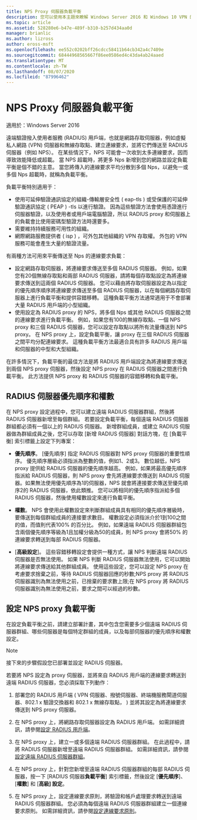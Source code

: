 ```yaml
---
title: NPS Proxy 伺服器負載平衡
description: 您可以使用本主題來瞭解 Windows Server 2016 和 Windows 10 VPN 的功能。
ms.topic: article
ms.assetid: 528280e6-b47e-489f-b310-b257d434aa0d
manager: brianlic
ms.author: lizross
author: eross-msft
ms.openlocfilehash: ee552c0202bff26cdcc58411b64cb342a4c7409e
ms.sourcegitcommit: 68444968565667f86ee0586ed4c43da4ab24aaed
ms.translationtype: MT
ms.contentlocale: zh-TW
ms.lasthandoff: 08/07/2020
ms.locfileid: "87996462"
---
```

# <a name="nps-proxy-server-load-balancing"></a>NPS Proxy 伺服器負載平衡

適用於：Windows Server 2016

遠端驗證撥入使用者服務 (RADIUS) 用戶端，也就是網路存取伺服器，例如虛擬私人網路 (VPN) 伺服器和無線存取點、建立連線要求，並將它們傳送至 RADIUS 伺服器（例如 NPS）。 在某些情況下，NPS 可能會一次收到太多連線要求，因而導致效能降低或超載。 當 NPS 超載時，將更多 Nps 新增到您的網路並設定負載平衡是個不錯的主意。 當您將傳入的連線要求平均分散到多個 Nps，以避免一或多個 Nps 超載時，就稱為負載平衡。

負載平衡特別適用于：

- 使用可延伸驗證通訊協定的組織-傳輸層安全性 \( eap-tls \) 或受保護的可延伸驗證通訊協定 \( PEAP \) -tls 以進行驗證。 因為這些驗證方法會使用憑證進行伺服器驗證，以及使用者或用戶端電腦驗證，所以 RADIUS proxy 和伺服器上的負載會比使用密碼型驗證方法時還要多。
- 需要維持持續服務可用性的組織。
- 網際網路服務提供者 \( isp \) ，可外包其他組織的 VPN 存取權。 外包的 VPN 服務可能會產生大量的驗證流量。

有兩種方法可用來平衡傳送至 Nps 的連線要求負載：

- 設定網路存取伺服器，將連線要求傳送至多個 RADIUS 伺服器。 例如，如果您有20個無線存取點和兩部 RADIUS 伺服器，請將每個存取點設定為將連線要求傳送到這兩個 RADIUS 伺服器。 您可以藉由將存取伺服器設定為以指定的優先順序順序將連線要求傳送至多個 RADIUS 伺服器，以在每個網路存取伺服器上進行負載平衡和提供容錯移轉。 這種負載平衡方法通常適用于不會部署大量 RADIUS 用戶端的小型組織。
- 使用設定為 RADIUS proxy 的 NPS，將多個 Nps 或其他 RADIUS 伺服器之間的連線要求進行負載平衡。 例如，如果您有100的無線存取點、一個 NPS proxy 和三個 RADIUS 伺服器，您可以設定存取點以將所有流量傳送到 NPS proxy。 在 NPS proxy 上，設定負載平衡，讓 proxy 在三個 RADIUS 伺服器之間平均分配連線要求。 這種負載平衡方法最適合具有許多 RADIUS 用戶端和伺服器的中型和大型組織。

在許多情況下，負載平衡的最佳方法是將 RADIUS 用戶端設定為將連線要求傳送到兩個 NPS proxy 伺服器，然後設定 NPS proxy 在 RADIUS 伺服器之間進行負載平衡。 此方法提供 NPS proxy 和 RADIUS 伺服器的容錯移轉和負載平衡。

## <a name="radius-server-priority-and-weight"></a>RADIUS 伺服器優先順序和權數

在 NPS proxy 設定過程中，您可以建立遠端 RADIUS 伺服器群組，然後將 RADIUS 伺服器新增至每個群組。 若要設定負載平衡，每個遠端 RADIUS 伺服器群組都必須有一個以上的 RADIUS 伺服器。 新增群組成員，或建立 RADIUS 伺服器做為群組成員之後，您可以存取 [新增 RADIUS 伺服器] 對話方塊，在 [負載平衡] 索引標籤上設定下列專案：

- **優先順序**。 [優先順序] 指定 RADIUS 伺服器對 NPS proxy 伺服器的重要性順序。 優先順序層級必須指派為整數的值，例如1、2或3。 數位越低，NPS proxy 提供給 RADIUS 伺服器的優先順序越高。 例如，如果將最高優先順序指派給 RADIUS 伺服器，則 NPS proxy 會先將連線要求傳送到 RADIUS 伺服器。如果無法使用優先順序為1的伺服器，NPS 就會將連接要求傳送至優先順序2的 RADIUS 伺服器，依此類推。 您可以將相同的優先順序指派給多個 RADIUS 伺服器，然後使用權數設定來進行負載平衡。

- **權數**。 NPS 會使用此權數設定來判斷群組成員具有相同的優先順序層級時，要傳送到每個群組成員的連接要求數目。 權數設定必須指派介於1到100之間的值，而值則代表100% 的百分比。 例如，如果遠端 RADIUS 伺服器群組包含兩個優先順序等級為1且加權分級為50的成員，則 NPS proxy 會將50% 的連線要求轉送到每部 RADIUS 伺服器。

- [**高級設定**]。 這些容錯移轉設定會提供一種方式，讓 NPS 判斷遠端 RADIUS 伺服器是否無法使用。 如果 NPS 判斷 RADIUS 伺服器無法使用，它可以開始將連線要求傳送給其他群組成員。 使用這些設定，您可以設定 NPS proxy 在考慮要求捨棄之前，等待 RADIUS 伺服器回應的秒數;NPS proxy 將 RADIUS 伺服器識別為無法使用之前，已捨棄的要求數上限;在 NPS proxy 將 RADIUS 伺服器識別為無法使用之前，要求之間可以經過的秒數。

## <a name="configure-nps-proxy-load-balancing"></a>設定 NPS proxy 負載平衡

在設定負載平衡之前，請建立部署計畫，其中包含您需要多少個遠端 RADIUS 伺服器群組、哪些伺服器是每個特定群組的成員，以及每部伺服器的優先順序和權數設定。

>[!NOTE]
>接下來的步驟假設您已部署並設定 RADIUS 伺服器。

若要將 NPS 設定為 proxy 伺服器，並將來自 RADIUS 用戶端的連線要求轉送到遠端 RADIUS 伺服器，您必須採取下列動作：

1. 部署您的 RADIUS 用戶端 \( VPN 伺服器、撥號伺服器、終端機服務閘道伺服器、802.1 x 驗證交換器和 802.1 x 無線存取點， \) 並將其設定為將連線要求傳送到 NPS proxy 伺服器。

2. 在 NPS proxy 上，將網路存取伺服器設定為 RADIUS 用戶端。 如需詳細資訊，請參閱[設定 RADIUS 用戶端](./nps-radius-clients-configure.md)。

3. 在 NPS proxy 上，建立一或多個遠端 RADIUS 伺服器群組。 在此過程中，請將 RADIUS 伺服器新增至遠端 RADIUS 伺服器群組。 如需詳細資訊，請參閱[設定遠端 RADIUS 伺服器群組](./nps-crp-rrsg-configure.md)。

4. 在 NPS proxy 上，針對您新增至遠端 RADIUS 伺服器群組的每部 RADIUS 伺服器，按一下 [RADIUS 伺服器**負載平衡**] 索引標籤，然後設定 [**優先順序**]、[**權數**] 和 [**高級] 設定**。

5. 在 NPS proxy 上，設定連線要求原則，將驗證和帳戶處理要求轉送到遠端 RADIUS 伺服器群組。 您必須為每個遠端 RADIUS 伺服器群組建立一個連線要求原則。 如需詳細資訊，請參閱[設定連線要求原則](./nps-crp-configure.md)。